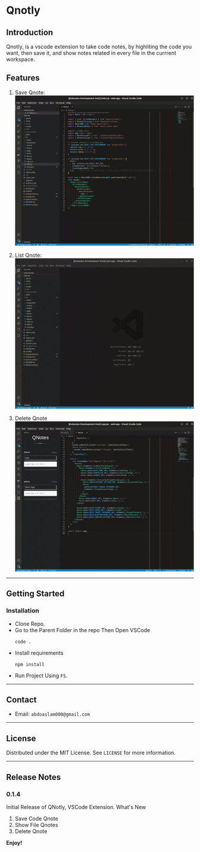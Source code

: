 # Qnotly

## Introduction
Qnotly, is a vscode extension to take code notes, by highliting the code you want, then save it, and show notes related in every file in the currrent workspace.

## Features

1. Save Qnote:
![Add Qnotes](images/AddQNotes.gif)

2. List Qnote:
![Show File Qnotes](images/ShowQNotes.gif)

3. Delete Qnote
![Delete Qnote](images/DeleteQNote.gif)


---
## Getting Started

### Installation
* Clone Repo.
* Go to the Parent Folder in the repo Then Open VSCode
    ```
    code .
    ```
* Install requirements 
    ```
    npm install
    ```
* Run Project Using `F5`.


---
## Contact
* Email: `abdoaslam000@gmail.com`


---
## License
Distributed under the MIT License. See `LICENSE` for more information.


---
## Release Notes

### 0.1.4
Initial Release of QNotly, VSCode Extension.
What's New
1. Save Code Qnote
2. Show File Qnotes
3. Delete Qnote

**Enjoy!**
